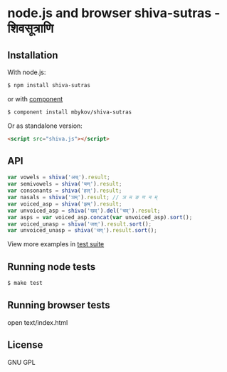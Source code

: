 # node.js and browser shiva-sutras - शिवसूत्राणि

## Installation

With node.js:

````bash
$ npm install shiva-sutras
````
or with [component](http://github.com/component/component)

````bash
$ component install mbykov/shiva-sutras
````

Or as standalone version:

````html
<script src="shiva.js"></script>
````

## API

````javascript
var vowels = shiva('अच्').result;
var semivowels = shiva('यण्').result;
var consonants = shiva('हल्').result;
var nasals = shiva('ञम्').result; // ञ म ङ ण न म्
var voiced_asp = shiva('झष्').result;
var unvoiced_asp = shiva('खव्').del('चव्').result;
var asps = var voiced_asp.concat(var unvoiced_asp).sort();
var voiced_unasp = shiva('जश्').result.sort();
var unvoiced_unasp = shiva('चय्').result.sort();
````


View more examples in [test suite](https://github.com/mbykov/shiva-sutras/tree/master/test/node)

## Running node tests

````bash
$ make test
````

## Running browser tests

open text/index.html

## License

  GNU GPL
